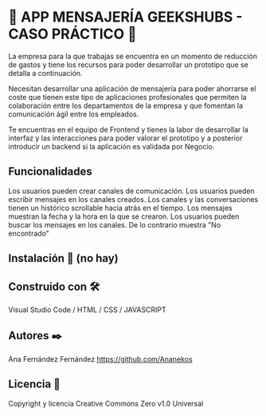 # 💬 APP MENSAJERÍA GEEKSHUBS - CASO PRÁCTICO 💬

La empresa para la que trabajas se encuentra en un momento de
reducción de gastos y tiene los recursos para poder desarrollar
un prototipo que se detalla a continuación.

Necesitan desarrollar una aplicación de mensajería para poder
ahorrarse el coste que tienen este tipo de aplicaciones
profesionales que permiten la colaboración entre los
departamentos de la empresa y que fomentan la comunicación
ágil entre los empleados.

Te encuentras en el equipo de Frontend y tienes la labor de
desarrollar la interfaz y las interacciones para poder valorar el
prototipo y a posterior introducir un backend si la aplicación es
validada por Negocio.

## Funcionalidades

Los usuarios pueden crear canales de comunicación.
Los usuarios pueden escribir mensajes en los canales creados.
Los canales y las conversaciones tienen un histórico scrollable hacia atrás en el tiempo.
Los mensajes muestran la fecha y la hora en la que se crearon.
Los usuarios pueden buscar los mensajes en los canales. De lo contrario muestra "No encontrado"

## Instalación 🔧 (no hay)

## Construido con 🛠️

Visual Studio Code / HTML / CSS / JAVASCRIPT

## Autores ✒️

Ana Fernández Fernández
https://github.com/Ananekos

## Licencia 📄

Copyright y licencia
Creative Commons Zero v1.0 Universal
